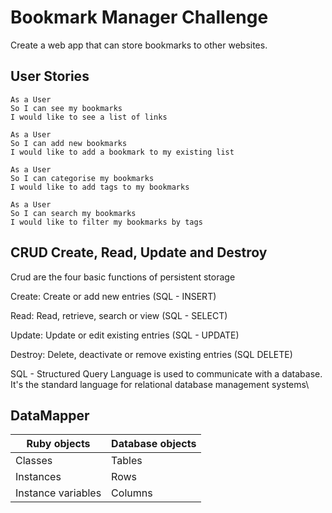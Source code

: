 # Bookmark Manager Challenge

Create a web app that can store bookmarks to other websites.

## User Stories

```
As a User
So I can see my bookmarks
I would like to see a list of links

As a User
So I can add new bookmarks
I would like to add a bookmark to my existing list

As a User
So I can categorise my bookmarks
I would like to add tags to my bookmarks

As a User
So I can search my bookmarks
I would like to filter my bookmarks by tags
```
## CRUD Create, Read, Update and Destroy
Crud are the four basic functions of persistent storage

Create: Create or add new entries (SQL - INSERT)

Read: Read, retrieve, search or view (SQL - SELECT)

Update: Update or edit existing entries (SQL - UPDATE)

Destroy: Delete, deactivate or remove existing entries (SQL DELETE)

SQL - Structured Query Language is used to communicate with a database. It's the standard language for relational database management systems\

DataMapper
----------

| Ruby objects       | Database objects |
| -------------------|------------------|
| Classes            | Tables           |
| Instances          | Rows             |
| Instance variables | Columns          |
